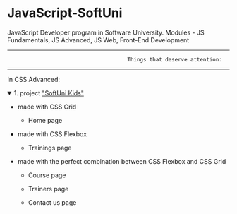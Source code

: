 # JavaScript-SoftUni
JavaScript Developer program in Software University. Modules - JS Fundamentals, JS Advanced, JS Web, Front-End Development
__________________________________________________________________________________________________________________________
                                          Things that deserve attention:
__________________________________________________________________________________________________________________________

In CSS Advanced:
<!-- PAGE CONTENT -->
<details open="open">
  <summary> 
    1. project <a href="https://github.com/anitanenova/JavaScript-SoftUni/tree/main/CSS_Advanced/softuni-kids">"SoftUni Kids"
  </a></summary>
  <ul>
    <li>made with CSS Grid
      <ul>
        <li><p>Home page</p></li>
      </ul>
    </li>
    <li>made with CSS Flexbox
      <ul>
        <li><p>Trainings page</p></li>
      </ul>
    </li>
     <li>made with the perfect combination between CSS Flexbox and CSS Grid
      <ul>
        <li><p>Course page</p></li>
        <li><p>Trainers page</p></li>
        <li><p>Contact us page</p></li>
      </ul>
    </li>
  </ul>
</details>
